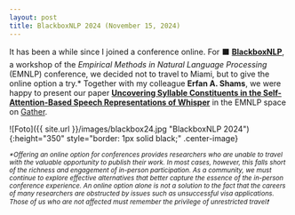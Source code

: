 ```yaml
---
layout: post
title: BlackboxNLP 2024 (November 15, 2024)
---
```


It has been a while since I joined a conference online. For &#11035; <a href="https://blackboxnlp.github.io/" target="_blank" 
rel="noopener"><strong>BlackboxNLP</strong></a>, a workshop of the <i>Empirical Methods in Natural Language Processing</i>
(EMNLP) conference, we decided not to travel to Miami, but to give the online option a try.* Together with my colleague <strong>Erfan A. Shams</strong>, we were happy to present our paper <strong><a href="https://aclanthology.org/2024.blackboxnlp-1.16.pdf" 
target="_blank" rel="noopener">Uncovering Syllable Constituents in the Self-Attention-Based Speech Representations of Whisper</a></strong> in the EMNLP space on <a href="https://www.gather.town//" target="_blank" rel="noopener">Gather</a>.

![Foto]({{ site.url }}/images/blackbox24.jpg "BlackboxNLP 2024"){:height="350" style="border: 1px solid black;" .center-image}

<i><small>*Offering an online option for conferences provides researchers who are unable to travel with the valuable opportunity to publish their work. In most cases, however, this falls short of the richness and engagement of in-person participation. As a community, we must continue to explore effective alternatives that better capture the essence of the in-person conference experience. An online option alone is not a solution to the fact that the careers of many researchers are obstructed by issues such as unsuccessful visa applications. Those of us who are not affected must remember the privilege of unrestricted travel&#10071;</small></i>
